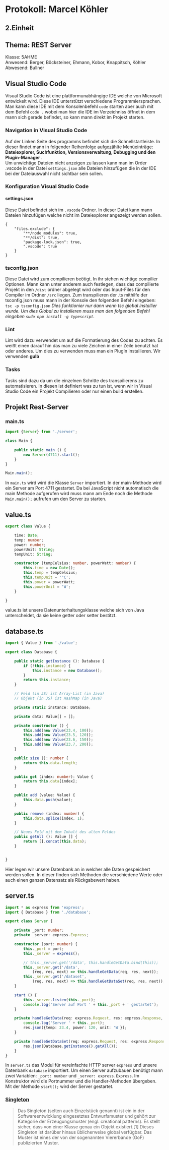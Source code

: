 # Protokoll: Marcel Köhler
## 2.Einheit
## Thema: REST Server
Klasse: 5AHME  
Anwesend: Berger, Böcksteiner, Ehmann, Kobor, Knappitsch, Köhler  
Abwesend: Bullner


## Visual Studio Code
Visual Studio Code ist eine plattformunabhängige IDE welche von Microsoft entwickelt wird. Diese IDE unterstützt verschiedene Programmiersprachen. Man kann diese IDE mit dem Konsolenbefehl `code` starten aber auch mit dem Befehl `code .` wobei man hier die IDE im Verzeichniss öffnet in dem mann sich gerade befindet, so kann mann direkt im Projekt starten.


### Navigation in Visual Studio Code
Auf der Linken Seite des programms befindet sich die Schnellstartleiste. In dieser findet mann in folgender Reihenfolge aufgezählte Menüeinträge: **Dateiexplorer, Suchfunktion, Versionsverwaltung, Debugging und den Plugin-Manager** .  
Um unwichtige Dateien nicht anzeigen zu lassen kann man im Order .vscode in der Datei `settings.json` alle Dateien hinzufügen die in der IDE bei der Dateiauswahl nicht sichtbar sein sollen.

### Konfiguration Visual Studio Code

#### settings.json
Diese Datei befindet sich im `.vscode` Ordner. In dieser Datei kann mann Dateien hinzufügen welche nicht im Dateiexplorer angezeigt werden sollen.
```
{
	"files.exclude": {
	    "**/node_modules": true,
	    "**/dist": true,
	    "package-lock.json": true,
	    ".vscode": true
	}
}
```
### tsconfig.json
Diese Datei wird zum compilieren beötigt. In ihr stehen wichtige compilier Optionen. Mann kann unter anderem auch festlegen, dass das compilierte Projekt in den `/dist` ordner abgelegt wird oder das Input-Files für den Compiler im Ordner `/src` liegen.
Zum transpilieren der .ts mithilfe der tsconfig.json muss mann in der Konsole den folgenden Befehl eingeben:  
`tsc -p tsconfig.json`  *Dies funktionier nur dann wenn tsc global installier wurde. Um dies Global zu instalieren muss man den folgenden Befehl eingeben `sudo npm install -g typescript`.*

### Lint
Lint wird dazu verwendet um auf die Formatierung des Codes zu achten. Es weißt einen darauf hin das man zu viele Zeichen in einer Zeile benutzt hat oder anderes. Um dies zu verwenden muss man ein PlugIn installieren. Wir verwenden **gulb**

### Tasks
Tasks sind dazu da um die einzelnen Schritte des transpilierens zu automatisieren. In diesen ist definiert was zu tun ist, wenn wir in Visual Studio Code ein Projekt Compilieren oder nur einen build erstellen.

## Projekt Rest-Server
### main.ts
```typescript
import {Server} from './server';

class Main {

    public static main () {
        new Server(4711).start();
    }
}

Main.main();
```
In `main.ts` wird wird die Klasse `Server` importiert. In der main-Methode wird ein Server am Port 4711 gestartet. Da bei JavaScript nicht automatisch die main Methode aufgerufen wird muss mann am Ende noch die Methode `Main.main();` aufrufen um den Server zu starten.


## value.ts
```typescript
export class Value {

    time: Date;
    temp: number;
    power: number;
    powerUnit: String;
    tempUnit: String;

    constructor (tempCelsius: number, powerWatt: number) {
        this.time = new Date();
        this.temp = tempCelsius;
        this.tempUnit = '°C';
        this.power = powerWatt;
        this.powerUnit = 'W';
    }

}
```
value.ts ist unsere Datenunterhaltungsklasse welche sich von Java unterscheidet, da sie keine getter oder setter bestitzt.

## database.ts
```typescript
import { Value } from './value';

export class Database {

    public static getInstance (): Database {
        if (!this.instance) {
            this.instance = new Database();
        }
        return this.instance;
    }

    // Feld (in JS) ist Array-List (in Java)
    // Objekt (in JS) ist HashMap (in Java)

    private static instance: Database;

    private data: Value[] = [];

    private constructor () {
        this.add(new Value(23.4, 100));
        this.add(new Value(23.5, 120));
        this.add(new Value(23.6, 150));
        this.add(new Value(23.7, 200));
    }

    public size (): number {
        return this.data.length;
    }

    public get (index: number): Value {
        return this.data[index];
    }

    public add (value: Value) {
        this.data.push(value);
    }

    public remove (index: number) {
        this.data.splice(index, 1);
    }

    // Neues Feld mit dem Inhalt des alten Feldes
    public getAll (): Value [] {
        return [].concat(this.data);
    }


}
```
Hier legen wir unsere Datenbank an in welcher alle Daten gespeichert werden sollen. In dieser finden sich Methoden die verschiedene Werte oder auch einen ganzen Datensatz als Rückgabewert haben.  
## server.ts
```typescript
import * as express from 'express';
import { Database } from './database';

export class Server {

    private _port: number;
    private _server: express.Express;

    constructor (port: number) {
        this._port = port;
        this._server = express();

        // this._server.get('/data', this.handleGetData.bind(this));
        this._server.get('/data',
            (req, res, next) => this.handleGetData(req, res, next));
        this._server.get('/dataset',
            (req, res, next) => this.handleGetDataSet(req, res, next));
    }

    start () {
        this._server.listen(this._port);
        console.log('Server auf Port ' + this._port + ' gestartet');
    }

    private handleGetData(req: express.Request, res: express.Response, next: express.NextFunction) {
        console.log('Server ' + this._port);
        res.json({temp: 23.4, power: 120, unit: 'W'});
    }

    private handleGetDataSet(req: express.Request, res: express.Response, next: express.NextFunction) {
        res.json(Database.getInstance().getAll());
    }
}
```
  In `server.ts` das Modul für vereinfachte HTTP server `express` und unsere Datenbank `database` importiert.
  Um einen Server aufzubauen benötigt mann zwei Variablen: `_port: number` und `_server: express.Express`.
  Im Konstruktor wird die Portnummer und die Handler-Methoden übergeben.  
  Mit der Methode `start();` wird der Server gestartet.   

### [Singleton](https://de.wikipedia.org/wiki/Singleton_(Entwurfsmuster))
  > Das Singleton (selten auch Einzelstück genannt) ist ein in der Softwareentwicklung eingesetztes Entwurfsmuster und gehört zur Kategorie der Erzeugungsmuster (engl. creational patterns). Es stellt sicher, dass von einer Klasse genau ein Objekt existiert.[1] Dieses Singleton ist darüber hinaus üblicherweise global verfügbar. Das Muster ist eines der von der sogenannten Viererbande (GoF) publizierten Muster.  

